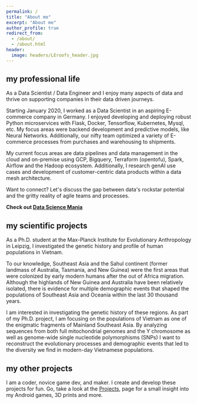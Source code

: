 ```yaml
---
permalink: /
title: "About me"
excerpt: "About me"
author_profile: true
redirect_from: 
  - /about/
  - /about.html
header:
  image: headers/LEroofs_header.jpg
---
```

## my professional life

As a Data Scientist / Data Engineer and I enjoy many aspects of data and thrive on supporting companies in their data driven journeys. 

Starting January 2020, I worked as a Data Scientist in an aspiring E-commerce company in Germany.
I enjoyed developing and deploying robust Python microservices with Flask, Docker, Tensorflow, Kubernetes, Mysql, etc. My focus areas were backend development and predictive models, like Neural Networks. Additionally, our nifty team optimized a variety of E-commerce processes from purchases and warehousing to shipments.

My current focus areas are data pipelines and data management in the cloud and on-premise using GCP, Bigquery, Terraform (opentofu), Spark, Airflow and the Hadoop ecosystem. Additionally, I research genAI use cases and development of customer-centric data products within a data mesh architecture.

Want to connect? Let's discuss the gap between data's rockstar potential and the gritty reality of agile teams and processes.

__Check out [Data Science Mania](https://www.datasciencemania.de/)__


## my scientific projects

As a Ph.D. student at the Max-Planck Institute for Evolutionary Anthropology in Leipzig, I investigated the genetic history and profile of human populations in Vietnam.

To our knowledge, Southeast Asia and the Sahul continent (former landmass of Australia, Tasmania, and New Guinea) were the first areas that were colonized by early modern humans after the out of Africa migration. Although the highlands of New Guinea and Australia have been relatively isolated, there is evidence for multiple demographic events that shaped the populations of Southeast Asia and Oceania within the last 30 thousand years.

I am interested in investigating the genetic history of these regions. As part of my Ph.D. project, I am focusing on the populations of Vietnam as one of the enigmatic fragments of Mainland Southeast Asia. By analyzing sequences from both full mitochondrial genomes and the Y chromosome as well as genome-wide single nucleotide polymorphisms (SNPs) I want to reconstruct the evolutionary processes and demographic events that led to the diversity we find in modern-day Vietnamese populations.

## my other projects

I am a coder, novice game dev, and maker. I create and develop these projects for fun. Go, take a look at the [Projects](https://emacholdt.github.io/software/),  page for a small insight into my Android games, 3D prints and more.

